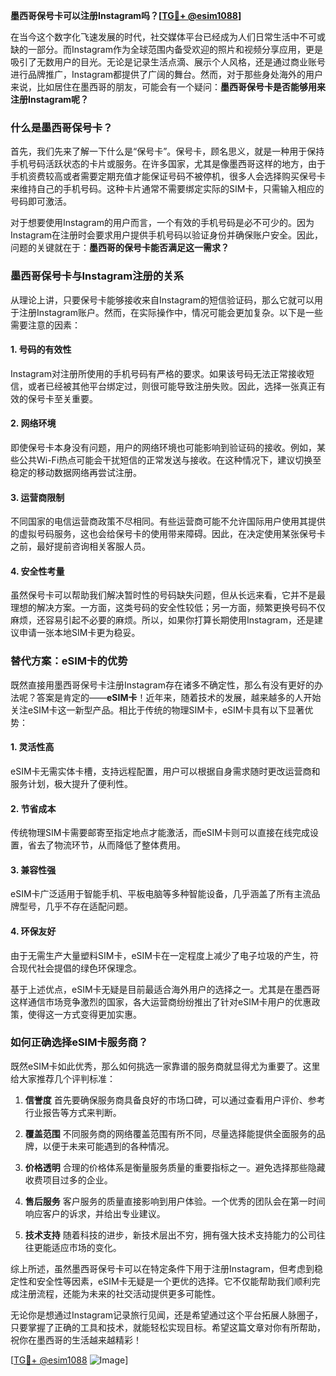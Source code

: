 **墨西哥保号卡可以注册Instagram吗？[[TG💪+ @esim1088](https://t.me/s/esim1088)]**

在当今这个数字化飞速发展的时代，社交媒体平台已经成为人们日常生活中不可或缺的一部分。而Instagram作为全球范围内备受欢迎的照片和视频分享应用，更是吸引了无数用户的目光。无论是记录生活点滴、展示个人风格，还是通过商业账号进行品牌推广，Instagram都提供了广阔的舞台。然而，对于那些身处海外的用户来说，比如居住在墨西哥的朋友，可能会有一个疑问：**墨西哥保号卡是否能够用来注册Instagram呢？**

### 什么是墨西哥保号卡？

首先，我们先来了解一下什么是“保号卡”。保号卡，顾名思义，就是一种用于保持手机号码活跃状态的卡片或服务。在许多国家，尤其是像墨西哥这样的地方，由于手机资费较高或者需要定期充值才能保证号码不被停机，很多人会选择购买保号卡来维持自己的手机号码。这种卡片通常不需要绑定实际的SIM卡，只需输入相应的号码即可激活。

对于想要使用Instagram的用户而言，一个有效的手机号码是必不可少的。因为Instagram在注册时会要求用户提供手机号码以验证身份并确保账户安全。因此，问题的关键就在于：**墨西哥的保号卡能否满足这一需求？**

### 墨西哥保号卡与Instagram注册的关系

从理论上讲，只要保号卡能够接收来自Instagram的短信验证码，那么它就可以用于注册Instagram账户。然而，在实际操作中，情况可能会更加复杂。以下是一些需要注意的因素：

#### 1. **号码的有效性**
   Instagram对注册所使用的手机号码有严格的要求。如果该号码无法正常接收短信，或者已经被其他平台绑定过，则很可能导致注册失败。因此，选择一张真正有效的保号卡至关重要。

#### 2. **网络环境**
   即使保号卡本身没有问题，用户的网络环境也可能影响到验证码的接收。例如，某些公共Wi-Fi热点可能会干扰短信的正常发送与接收。在这种情况下，建议切换至稳定的移动数据网络再尝试注册。

#### 3. **运营商限制**
   不同国家的电信运营商政策不尽相同。有些运营商可能不允许国际用户使用其提供的虚拟号码服务，这也会给保号卡的使用带来障碍。因此，在决定使用某张保号卡之前，最好提前咨询相关客服人员。

#### 4. **安全性考量**
   虽然保号卡可以帮助我们解决暂时性的号码缺失问题，但从长远来看，它并不是最理想的解决方案。一方面，这类号码的安全性较低；另一方面，频繁更换号码不仅麻烦，还容易引起不必要的麻烦。所以，如果你打算长期使用Instagram，还是建议申请一张本地SIM卡更为稳妥。

### 替代方案：eSIM卡的优势

既然直接用墨西哥保号卡注册Instagram存在诸多不确定性，那么有没有更好的办法呢？答案是肯定的——**eSIM卡**！近年来，随着技术的发展，越来越多的人开始关注eSIM卡这一新型产品。相比于传统的物理SIM卡，eSIM卡具有以下显著优势：

#### 1. **灵活性高**
   eSIM卡无需实体卡槽，支持远程配置，用户可以根据自身需求随时更改运营商和服务计划，极大提升了便利性。

#### 2. **节省成本**
   传统物理SIM卡需要邮寄至指定地点才能激活，而eSIM卡则可以直接在线完成设置，省去了物流环节，从而降低了整体费用。

#### 3. **兼容性强**
   eSIM卡广泛适用于智能手机、平板电脑等多种智能设备，几乎涵盖了所有主流品牌型号，几乎不存在适配问题。

#### 4. **环保友好**
   由于无需生产大量塑料SIM卡，eSIM卡在一定程度上减少了电子垃圾的产生，符合现代社会提倡的绿色环保理念。

基于上述优点，eSIM卡无疑是目前最适合海外用户的选择之一。尤其是在墨西哥这样通信市场竞争激烈的国家，各大运营商纷纷推出了针对eSIM卡用户的优惠政策，使得这一方式变得更加实惠。

### 如何正确选择eSIM卡服务商？

既然eSIM卡如此优秀，那么如何挑选一家靠谱的服务商就显得尤为重要了。这里给大家推荐几个评判标准：

1. **信誉度**
   首先要确保服务商具备良好的市场口碑，可以通过查看用户评价、参考行业报告等方式来判断。

2. **覆盖范围**
   不同服务商的网络覆盖范围有所不同，尽量选择能提供全面服务的品牌，以便于未来可能遇到的各种情况。

3. **价格透明**
   合理的价格体系是衡量服务质量的重要指标之一。避免选择那些隐藏收费项目过多的企业。

4. **售后服务**
   客户服务的质量直接影响到用户体验。一个优秀的团队会在第一时间响应客户的诉求，并给出专业建议。

5. **技术支持**
   随着科技的进步，新技术层出不穷，拥有强大技术支持能力的公司往往更能适应市场的变化。

综上所述，虽然墨西哥保号卡可以在特定条件下用于注册Instagram，但考虑到稳定性和安全性等因素，eSIM卡无疑是一个更优的选择。它不仅能帮助我们顺利完成注册流程，还能为未来的社交活动提供更多可能性。

无论你是想通过Instagram记录旅行见闻，还是希望通过这个平台拓展人脉圈子，只要掌握了正确的工具和技术，就能轻松实现目标。希望这篇文章对你有所帮助，祝你在墨西哥的生活越来越精彩！

[[TG💪+ @esim1088](https://t.me/s/esim1088) ![Image](https://i.postimg.cc/4NQfJmqS/Snipaste-2025-05-13-00-14-12.png)]